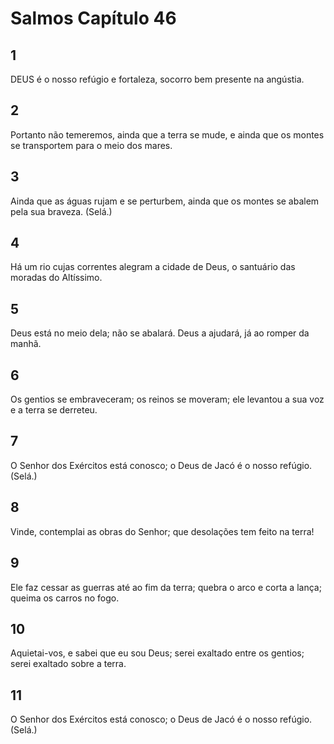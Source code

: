 # Salmos Capítulo 46

## 1
DEUS é o nosso refúgio e fortaleza, socorro bem presente na angústia.

## 2
Portanto não temeremos, ainda que a terra se mude, e ainda que os montes se transportem para o meio dos mares.

## 3
Ainda que as águas rujam e se perturbem, ainda que os montes se abalem pela sua braveza. (Selá.)

## 4
Há um rio cujas correntes alegram a cidade de Deus, o santuário das moradas do Altíssimo.

## 5
Deus está no meio dela; não se abalará. Deus a ajudará, já ao romper da manhã.

## 6
Os gentios se embraveceram; os reinos se moveram; ele levantou a sua voz e a terra se derreteu.

## 7
O Senhor dos Exércitos está conosco; o Deus de Jacó é o nosso refúgio. (Selá.)

## 8
Vinde, contemplai as obras do Senhor; que desolações tem feito na terra!

## 9
Ele faz cessar as guerras até ao fim da terra; quebra o arco e corta a lança; queima os carros no fogo.

## 10
Aquietai-vos, e sabei que eu sou Deus; serei exaltado entre os gentios; serei exaltado sobre a terra.

## 11
O Senhor dos Exércitos está conosco; o Deus de Jacó é o nosso refúgio. (Selá.)

